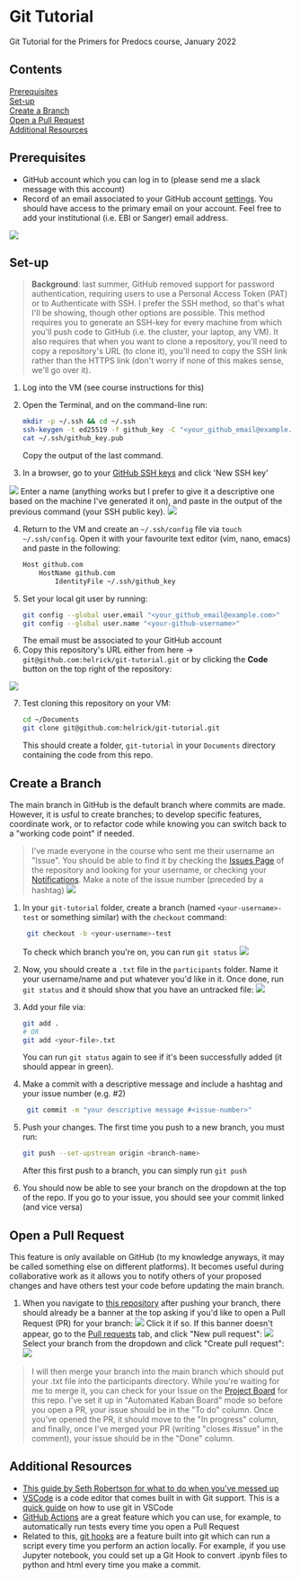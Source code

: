 # Git Tutorial

Git Tutorial for the Primers for Predocs course, January 2022

## Contents
[Prerequisites](#prerequisites)<br>
[Set-up](#set-up)<br>
[Create a Branch](#create-a-branch)<br>
[Open a Pull Request](#open-a-pull-request)<br>
[Additional Resources](#additional-resources)<br>

## Prerequisites
* GitHub account which you can log in to (please send me a slack message with this account)
* Record of an email associated to your GitHub account [settings](https://github.com/settings/emails). You should have access to the primary email on your account. Feel free to add your institutional (i.e. EBI or Sanger) email address.
<img src="./img/email_settings.png">

## Set-up
 > **Background**: last summer, GitHub removed support for password authentication, requiring users to use a Personal Access Token (PAT) or to Authenticate with SSH. I prefer the SSH method, so that's what I'll be showing, though other options are possible. This method requires you to generate an SSH-key for every machine from which you'll push code to GitHub (i.e. the cluster, your laptop, any VM). It also requires that when you want to clone a repository, you'll need to  copy a repository's URL (to clone it), you'll need to copy the SSH link rather than the HTTPS link (don't worry if none of this makes sense, we'll go over it).

1) Log into the VM (see course instructions for this)

2) Open the Terminal, and on the command-line run:
    ```bash
    mkdir -p ~/.ssh && cd ~/.ssh
    ssh-keygen -t ed25519 -f github_key -C "<your_github_email@example.com>" -N ''
    cat ~/.ssh/github_key.pub
    ```
    Copy the output of the last command.
3) In a browser, go to your [GitHub SSH keys](https://github.com/settings/keys) and click 'New SSH key'
<img src="./img/ssh_add.png">
Enter a name (anything works but I prefer to give it a descriptive one based on the machine I've generated it on), and paste in the output of the previous command (your SSH public key).
<img src="./img/ssh_paste.png">

4) Return to the VM and create an `~/.ssh/config` file via `touch ~/.ssh/config`. Open it with your favourite text editor (vim, nano, emacs) and paste in the following:
    ```bash
    Host github.com
        HostName github.com
            IdentityFile ~/.ssh/github_key
    ```
5) Set your local git user by running:
    ```bash
    git config --global user.email "<your_github_email@example.com>"
    git config --global user.name "<your-github-username>"
    ```
    The email must be associated to your GitHub account
6) Copy this repository's URL either from here -> `git@github.com:helrick/git-tutorial.git` or by clicking the **Code** button on the top right of the repository:
<img src="./img/url_copy.png">

7) Test cloning this repository on your VM:
    ```bash
    cd ~/Documents
    git clone git@github.com:helrick/git-tutorial.git
    ```
    This should create a folder, `git-tutorial` in your `Documents` directory containing the code from this repo.

## Create a Branch
The main branch in GitHub is the default branch where commits are made. However, it is usful to create branches; to develop specific features, coordinate work, or to refactor code while knowing you can switch back to a "working code point" if needed.

> I've made everyone in the course who sent me their username an "Issue". You should be able to find it by checking the [Issues Page](https://github.com/helrick/git-tutorial/issues/) of the repository and looking for your username, or checking your [Notifications](https://github.com/notifications). Make a note of the issue number (preceded by a hashtag) <img src="./img/issue_number.png">

1) In your `git-tutorial` folder, create a branch (named `<your-username>-test` or something similar) with the `checkout` command:
    ```bash
     git checkout -b <your-username>-test
     ```
     To check which branch you're on, you can run `git status`
     <img src="./img/git_status.png">
 
2) Now, you should create a `.txt` file in the `participants` folder. Name it your username/name and put whatever you'd like in it. Once done, run `git status` and it should show that you have an untracked file:
    <img src="./img/untracked_file.png">
 
3) Add your file via:
    ```bash
    git add .
    # OR
    git add <your-file>.txt
    ```
    You can run `git status` again to see if it's been successfully added (it should appear in green).

4) Make a commit with a descriptive message and include a hashtag and your issue number (e.g. #2)
    ```bash
     git commit -m "your descriptive message #<issue-number>"
     ```

5) Push your changes. The first time you push to a new branch, you must run:
    ```bash
    git push --set-upstream origin <branch-name>
    ```
    After this first push to a branch, you can simply run `git push`

6) You should now be able to see your branch on the dropdown at the top of the repo. If you go to your issue, you should see your commit linked (and vice versa)

## Open a Pull Request

This feature is only available on GitHub (to my knowledge anyways, it may be called something else on different platforms). It becomes useful during collaborative work as it allows you to notify others of your proposed changes and have others test your code before updating the main branch.
 
 1) When you navigate to [this repository](https://github.com/helrick/git-tutorial) after pushing your branch, there should already be a banner at the top asking if you'd like to open a Pull Request (PR) for your branch:
    <img src="./img/pr_banner.png">
    Click it if so. If this banner doesn't appear, go to the [Pull requests](https://github.com/helrick/git-tutorial/pulls) tab, and click "New pull request":
    <img src="./img/pull_request.png">
    Select your branch from the dropdown and click "Create pull request":
    <img src="./img/select_branch.png">
 
> I will then merge your branch into the main branch which should put your .txt file into the participants directory. While you're waiting for me to merge it, you can check for your Issue on the [Project Board](https://github.com/helrick/git-tutorial/projects/1) for this repo. I've set it up in "Automated Kaban Board" mode so before you open a PR, your issue should be in the "To do" column. Once you've opened the PR, it should move to the "In progress" column, and finally, once I've merged your PR (writing "closes #issue" in the comment), your issue should be in the "Done" column.

## Additional Resources

* [This guide by Seth Robertson for what to do when you've messed up](https://sethrobertson.github.io/GitFixUm/fixup.html)
* [VSCode](https://code.visualstudio.com/download) is a code editor that comes built in with Git support. This is a [quick guide](https://www.digitalocean.com/community/tutorials/how-to-use-git-integration-in-visual-studio-code) on how to use git in VSCode
* [GitHub Actions](https://docs.github.com/en/actions) are a great feature which you can use, for example, to automatically run tests every time you open a Pull Request
* Related to this, [git hooks](https://git-scm.com/book/en/v2/Customizing-Git-Git-Hooks) are a feature built into git which can run a script every time you perform an action locally. For example, if you use Jupyter notebook, you could set up a Git Hook to convert .ipynb files to python and html every time you make a commit.

